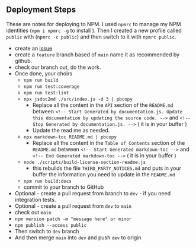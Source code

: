 ## Deployment Steps

These are notes for deploying to NPM. I used `npmrc` to manage my NPM identities
(`npm i npmrc -g` to install ). Then I created a new profile called `public` with
(`npmrc -c public`) and then switch to it with `npmrc public`.

* create an [issue](https://github.com/psenger/markdown-fences/issues)
* create a `feature` branch based of `main` name it as recommended by github.
* check our branch out, do the work.
* Once done, your choirs
  * `npm run build`
  * `npm run test:coverage`
  * `npm run test:lint`
  * `npx jsdoc2md ./src/index.js -d 3 | pbcopy`
    * Replace all the content in the `API` section of the `README.md` between `<!-- Start Generated by documentation.js. Update this documentation by updating the source code. -->`
      and `<!-- Stop Generated by documentation.js. -->` ( it is in your buffer )
    * Update the read me as needed.
  * `npx markdown-toc README.md | pbcopy`
    * Replace all the content in the `Table of Contents` section of the `README.md` between `<!-- Start Generated markdown-toc -->` and `<!-- End Generated markdown-toc -->` ( it is in your buffer )
  * `node ./scripts/build-license-section-readme.js`
    * this rebuilds the file `THIRD_PARTY_NOTICES.md` and puts in your buffer the information you need to update in the `README.md`
  * `npm run build:docs`
  * commit to your branch to GitHub
* Optional - create a pull request from branch to `dev` - if you need integration tests.
* Optional - create a pull request from `dev` to `main`
* check out `main`
* `npm version patch -m "message here" or minor`
* `npm publish --access public`
* Then switch to `dev` branch
* And then merge `main` into `dev` and push `dev` to origin
